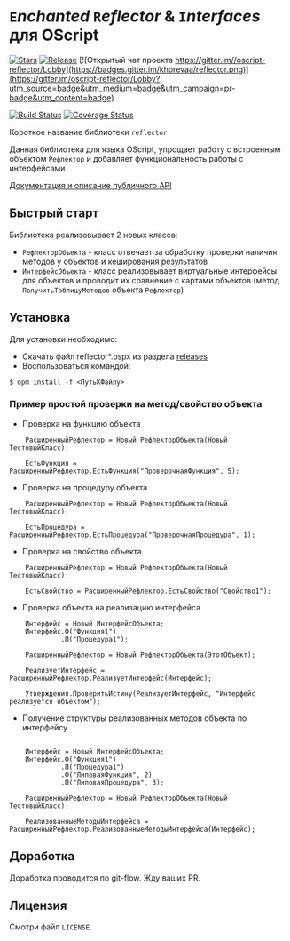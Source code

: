 # `E`_nchanted_ `R`_eflector_ & `I`_nterfaces_ для OScript

[![Stars](https://img.shields.io/github/stars/khorevaa/reflector.svg?label=Github%20%E2%98%85&a)](https://github.com/khorevaa/reflector/stargazers)
[![Release](https://img.shields.io/github/tag/khorevaa/reflector.svg?label=Last%20release&a)](https://github.com/khorevaa/reflector/releases)
[![Открытый чат проекта https://gitter.im//oscript-reflector/Lobby](https://badges.gitter.im/khorevaa/reflector.png)](https://gitter.im/oscript-reflector/Lobby?utm_source=badge&utm_medium=badge&utm_campaign=pr-badge&utm_content=badge)

[![Build Status](https://travis-ci.org/khorevaa/reflector.svg?branch=master)](https://travis-ci.org/khorevaa/reflector)
[![Coverage Status](https://coveralls.io/repos/github/khorevaa/reflector/badge.svg?branch=master)](https://coveralls.io/github/khorevaa/reflector?branch=master)

Короткое название библиотеки `reflector`

Данная библиотека для языка OScript, упрощает работу с встроенным объектом `Рефлектор` и добавляет функциональность работы с интерфейсами

[Документация и описание публичного API](docs/README.md)
## Быстрый старт

Библиотека реализовывает 2 новых класса:

* `РефлекторОбъекта` - класс отвечает за обработку проверки наличия методов у объектов и кеширования результатов
* `ИнтерфейсОбъекта` - клаcс реализовывает виртуальные интерфейсы для объектов и проводит их сравнение с картами объектов (метод `ПолучитьТаблицуМетодов` объекта `Рефлектор`)

## Установка

Для установки необходимо: 
* Скачать файл reflector*.ospx из раздела [releases](https://github.com/khorevaa/reflector/releases)
* Воспользоваться командой:

```
$ opm install -f <ПутьКФайлу>
```

### Пример простой проверки на метод/свойство объекта


* Проверка на функцию объекта
```
    РасширенныйРефлектор = Новый РефлекторОбъекта(Новый ТестовыйКласс);

    ЕстьФункция = РасширенныйРефлектор.ЕстьФункция("ПроверочнаяФункция", 5);

```

* Проверка на процедуру объекта
```
    РасширенныйРефлектор = Новый РефлекторОбъекта(Новый ТестовыйКласс);

    ЕстьПроцедура = РасширенныйРефлектор.ЕстьПроцедура("ПроверочнаяПроцедура", 1);

```

* Проверка на свойство объекта
```
    РасширенныйРефлектор = Новый РефлекторОбъекта(Новый ТестовыйКласс);

    ЕстьСвойство = РасширенныйРефлектор.ЕстьСвойство("Свойство1");

```

* Проверка объекта на реализацию интерфейса

```
    Интерфейс = Новый ИнтерфейсОбъекта;
    Интерфейс.Ф("Функция1")
             .П("Процедура1");

    РасширенныйРефлектор = Новый РефлекторОбъекта(ЭтотОбъект);

    РеализуетИнтерфейс = РасширенныйРефлектор.РеализуетИнтерфейс(Интерфейс);

    Утверждения.ПроверитьИстину(РеализуетИнтерфейс, "Интерфейс реализуется объектом");

```
* Получение структуры реализованных методов объекта по интерфейсу

```

    Интерфейс = Новый ИнтерфейсОбъекта;
    Интерфейс.Ф("Функция1")
             .П("Процедура1")
             .Ф("ЛиповаяФункция", 2)
             .П("ЛиповаяПроцедура", 3);

    РасширенныйРефлектор = Новый РефлекторОбъекта(Новый ТестовыйКласс);

    РеализованныеМетодыИнтерфейса = РасширенныйРефлектор.РеализованныеМетодыИнтерфейса(Интерфейс);

```

## Доработка

Доработка проводится по git-flow. Жду ваших PR.

## Лицензия

Смотри файл `LICENSE`.